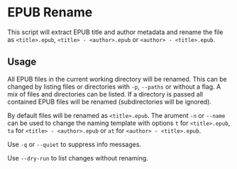 # EPUB Rename
This script will extract EPUB title and author metadata and rename the file as `<title>.epub`, `<title> - <author>.epub` or `<author> - <title>.epub`.

## Usage
All EPUB files in the current working directory will be renamed. This can be changed by listing files or directories with `-p`, `--paths` or without a flag. A mix of files and directories can be listed. If a directory is passed all contained EPUB files will be renamed (subdirectories will be ignored).

By default files will be renamed as `<title>.epub`. The arument `-n` or `--name` can be used to change the naming template with options `t` for `<title>.epub`, `ta` for `<title> - <author>.epub` or `at` for `<author> - <title>.epub`.

Use `-q` or `--quiet` to suppress info messages.

Use `--dry-run` to list changes without renaming.